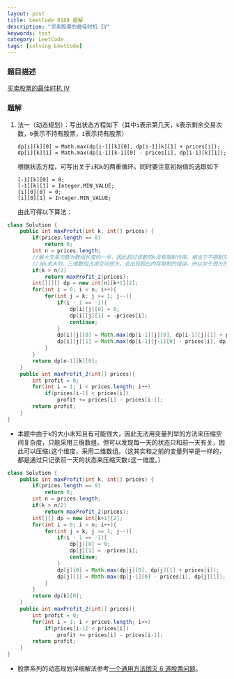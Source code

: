 ```yaml
---
layout: post
title: LeetCode 0188 题解
description: "买卖股票的最佳时机 IV"
keywords: test
category: LeetCode
tags: [solving LeetCode]
---
```


### 题目描述
[买卖股票的最佳时机 IV](https://leetcode-cn.com/problems/best-time-to-buy-and-sell-stock-iv/)

### 题解
1. 法一（动态规划）：写出状态方程如下（其中`i`表示第几天，`k`表示剩余交易次数，`0`表示不持有股票，`1`表示持有股票）
    ```
    dp[i][k][0] = Math.max(dp[i-1][k][0], dp[i-1][k][1] + prices[i]);
    dp[i][k][1] = Math.max(dp[i-1][k-1][0] - prices[i], dp[i-1][k][1]);
    ```  
    根据状态方程，可写出关于`i`和`k`的两重循环。同时要注意初始值的选取如下
    ```
    [-1][k][0] = 0;
    [-1][k][1] = Integer.MIN_VALUE;
    [i][0][0] = 0;
    [i][0][1] = Integer.MIN_VALUE;
    ```  
    由此可得以下算法：
```java
class Solution {
    public int maxProfit(int k, int[] prices) {
        if(prices.length == 0)
            return 0;
        int n = prices.length;
        //最大交易次数为数组长度的一半，因此超过该数的k没有限制作用，相当于不限制交易次数的情况。
        //当k太大时，三维数组占用空间很大，会出现超出内存限制的错误，所以对于很大的k，采用买卖股票的最佳时机 II中的贪心算法。
        if(k > n/2)
            return maxProfit_2(prices);
        int[][][] dp = new int[n][k+1][2];
        for(int i = 0; i < n; i++){
            for(int j = k; j >= 1; j--){
                if(i - 1 == -1){
                    dp[i][j][0] = 0;
                    dp[i][j][1] = -prices[i];
                    continue;
                }
                dp[i][j][0] = Math.max(dp[i-1][j][0], dp[i-1][j][1] + prices[i]);
                dp[i][j][1] = Math.max(dp[i-1][j-1][0] - prices[i], dp[i-1][j][1]); 
            }
        }
        return dp[n-1][k][0];
    }
    public int maxProfit_2(int[] prices){
        int profit = 0;
        for(int i = 1; i < prices.length; i++)
            if(prices[i-1] < prices[i])
                profit += prices[i] - prices[i-1];
        return profit;
    }
}
```
* 本题中由于`k`的大小未知且有可能很大，因此无法用变量列举的方法来压缩空间复杂度，只能采用三维数组。但可以发现每一天的状态只和前一天有关，因此可以压缩`i`这个维度，采用二维数组。（这其实和之前的变量列举是一样的，都是通过只记录前一天的状态来压缩天数`i`这一维度。）
```java
class Solution {
    public int maxProfit(int k, int[] prices) {
        if(prices.length == 0)
            return 0;
        int n = prices.length;
        if(k > n/2)
            return maxProfit_2(prices);
        int[][] dp = new int[k+1][2];
        for(int i = 0; i < n; i++){
            for(int j = k; j >= 1; j--){
                if(i - 1 == -1){
                    dp[j][0] = 0;
                    dp[j][1] = -prices[i];
                    continue;
                }
                dp[j][0] = Math.max(dp[j][0], dp[j][1] + prices[i]);
                dp[j][1] = Math.max(dp[j-1][0] - prices[i], dp[j][1]); 
            }
        }
        return dp[k][0];
    }
    public int maxProfit_2(int[] prices){
        int profit = 0;
        for(int i = 1; i < prices.length; i++)
            if(prices[i-1] < prices[i])
                profit += prices[i] - prices[i-1];
        return profit;
    }
}
```
* 股票系列的动态规划详细解法参考[一个通用方法团灭 6 道股票问题](https://leetcode-cn.com/problems/best-time-to-buy-and-sell-stock-iii/solution/yi-ge-tong-yong-fang-fa-tuan-mie-6-dao-gu-piao-wen/)。